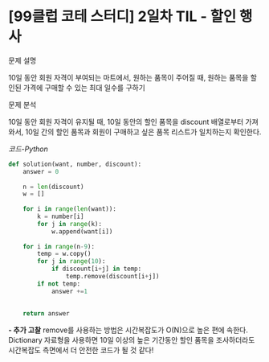 
# [99클럽 코테 스터디] 2일차 TIL -  할인 행사

문제 설명

10일 동안 회원 자격이 부여되는 마트에서, 원하는 품목이 주어질 때, 원하는 품목을 할인된 가격에 구매할 수 있는 최대 일수를 구하기


문제 분석

10일 동안 회원 자격이 유지될 때, 10일 동안의 할인 품목을 discount 배열로부터 가져와서, 10일 간의 할인 품목과 회원이 구매하고 싶은 품목 리스트가 일치하는지 확인한다.

*코드-Python*

```python
def solution(want, number, discount):
    answer = 0
    
    n = len(discount)
    w = []
    
    for i in range(len(want)):
        k = number[i]
        for j in range(k):
            w.append(want[i])
    
    for i in range(n-9):
        temp = w.copy()
        for j in range(10):
            if discount[i+j] in temp:
                temp.remove(discount[i+j])
        if not temp:
            answer +=1
        
    
    return answer
```


**- 추가 고찰**
remove를 사용하는 방법은 시간복잡도가 O(N)으로 높은 편에 속한다. Dictionary 자료형을 사용하면 10일 이상의 높은 기간동안 할인 품목을 조사하더라도 시간복잡도 측면에서 더 안전한 코드가 될 것 같다!

